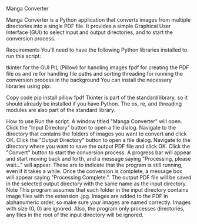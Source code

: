 Manga Converter


Manga Converter is a Python application that converts images from multiple directories into a single PDF file. It provides a simple Graphical User Interface (GUI) to select input and output directories, and to start the conversion process.

Requirements
You'll need to have the following Python libraries installed to run this script:

tkinter for the GUI
PIL (Pillow) for handling images
fpdf for creating the PDF file
os and re for handling file paths and sorting
threading for running the conversion process in the background
You can install the necessary libraries using pip:

Copy code
pip install pillow fpdf
Tkinter is part of the standard library, so it should already be installed if you have Python. The os, re, and threading modules are also part of the standard library.

How to use
Run the script. A window titled "Manga Converter" will open.
Click the "Input Directory" button to open a file dialog. Navigate to the directory that contains the folders of images you want to convert and click OK.
Click the "Output Directory" button to open a file dialog. Navigate to the directory where you want to save the output PDF file and click OK.
Click the "Convert" button to start the conversion process. A progress bar will appear and start moving back and forth, and a message saying "Processing, please wait..." will appear. These are to indicate that the program is still running, even if it takes a while.
Once the conversion is complete, a message box will appear saying "Processing Complete.". The output PDF file will be saved in the selected output directory with the same name as the input directory.
Note
This program assumes that each folder in the input directory contains image files with the extension .jpg. Images are added to the PDF in alphanumeric order, so make sure your images are named correctly. Images with size (0, 0) are ignored. Also, the program only processes directories, any files in the root of the input directory will be ignored.
